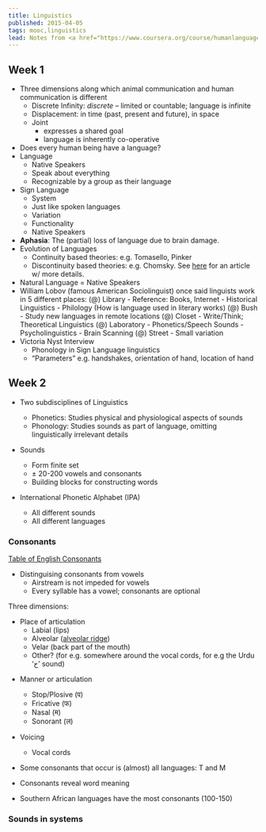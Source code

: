 ```yaml
---
title: Linguistics
published: 2015-04-05
tags: mooc,linguistics
lead: Notes from <a href="https://www.coursera.org/course/humanlanguage">Miracles of Human Language</a>, a <abbr title="Massive Open Online Course">MOOC</abbr> on Coursera.
---
```


## Week 1

* Three dimensions along which animal communication and human communication is different
    - Discrete Infinity: *discrete* – limited or countable; language is infinite
    - Displacement: in time (past, present and future), in space
    - Joint
        * expresses a shared goal
        * language is inherently co-operative
* Does every human being have a language?
* Language
    - Native Speakers
    - Speak about everything
    - Recognizable by a group as their language
* Sign Language
    - System
    - Just like spoken languages
    - Variation
    - Functionality
    - Native Speakers
* **Aphasia**: The (partial) loss of language due to brain damage.
* Evolution of Languages
     - Continuity based theories: e.g. Tomasello, Pinker
     - Discontinuity based theories: e.g. Chomsky. See [here](http://newsoffice.mit.edu/2015/rapid-rise-human-language-0331) for an article w/ more details.
* Natural Language = Native Speakers
* William Lobov (famous American Sociolinguist) once said linguists work in 5 different places:
    (@) Library
        - Reference: Books, Internet
        - Historical Linguistics
        - Philology (How is language used in literary works)
    (@) Bush
        - Study new languages in remote locations
    (@) Closet
        - Write/Think; Theoretical Linguistics
    (@) Laboratory
        - Phonetics/Speech Sounds
        - Psycholinguistics
        - Brain Scanning
    (@) Street
        - Small variation
* Victoria Nyst Interview
    - Phonology in Sign Language linguistics
    - “Parameters” e.g. handshakes, orientation of hand, location of hand

## Week 2

* Two subdisciplines of Linguistics
    - Phonetics: Studies physical and physiological aspects of sounds
    - Phonology: Studies sounds as part of language, omitting linguistically irrelevant details

* Sounds
  - Form finite set
  - ± 20-200 vowels and consonants
  - Building blocks for constructing words

* International Phonetic Alphabet (IPA)
    - All different sounds
    - All different languages

### Consonants

[Table of English Consonants](https://www.google.com/search?q=table+of+english+consonants)

* Distinguising consonants from vowels
    - Airstream is not impeded for vowels
    - Every syllable has a vowel; consonants are optional

Three dimensions:
- Place of articulation
    * Labial (lips)
    * Alveolar ([alveolar ridge](http://en.wikipedia.org/wiki/Alveolar_ridge))
    * Velar (back part of the mouth)
    * Other? (for e.g. somewhere around the vocal cords, for e.g the Urdu ‘خ’ sound)
* Manner or articulation
    - Stop/Plosive (प)
    - Fricative (फ)
    * Nasal (म)
    * Sonorant (ल)
* Voicing
    * Vocal cords

* Some consonants that occur is (almost) all languages: T and M
* Consonants reveal word meaning
* Southern African languages have the most consonants (100-150)

### Sounds in systems
